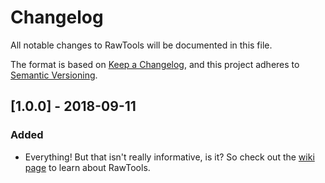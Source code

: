 # Changelog
All notable changes to RawTools will be documented in this file.

The format is based on [Keep a Changelog](https://keepachangelog.com/en/1.0.0/),
and this project adheres to [Semantic Versioning](https://semver.org/spec/v2.0.0.html).

## [1.0.0] - 2018-09-11
### Added
- Everything! But that isn't really informative, is it? So check out the [wiki page](https://github.com/kevinkovalchik/RawTools/wiki) to learn about RawTools.
